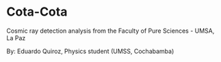 # Cota-Cota
Cosmic ray detection analysis from the Faculty of Pure Sciences - UMSA, La Paz

By: Eduardo Quiroz, Physics student (UMSS, Cochabamba)
